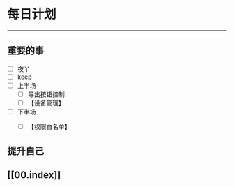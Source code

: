 
# 每日计划
---
## 重要的事

- [ ]    夜丫
- [ ]   keep
- [ ]  上半场
	- [ ] 导出按钮控制
	- [ ] 【设备管理】
- [ ] 下半场
	- [ ] 【权限白名单】



## 提升自己

  



## [[00.index]]










